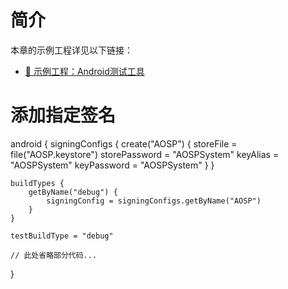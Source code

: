 # 简介

本章的示例工程详见以下链接：

- [🔗 示例工程：Android测试工具](https://github.com/BI4VMR/Study-Android/tree/master/M02_Tool/C03_Test/S01_Base)


# 添加指定签名

android {
    signingConfigs {
        create("AOSP") {
            storeFile = file("AOSP.keystore")
            storePassword = "AOSPSystem"
            keyAlias = "AOSPSystem"
            keyPassword = "AOSPSystem"
        }
    }

    buildTypes {
        getByName("debug") {
            signingConfig = signingConfigs.getByName("AOSP")
        }
    }

    testBuildType = "debug"

    // 此处省略部分代码...
}


